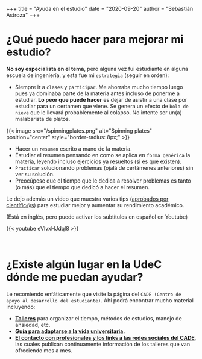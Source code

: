 +++
title = "Ayuda en el estudio"
date = "2020-09-20"
author = "Sebastián Astroza"
+++

# ¿Qué puedo hacer para mejorar mi estudio?

**No soy especialista en el tema**, pero alguna vez fui estudiante en alguna escuela de ingeniería, y esta fue mi `estrategia` (seguir en orden):

- Siempre ir a `clases` y `participar`. Me ahorraba mucho tiempo luego pues ya dominaba parte de la materia antes incluso de ponerme a estudiar. **Lo peor que puede hacer** es dejar de asistir a una clase por estudiar para un certamen que viene. Se genera un efecto de `bola de nieve` que le llevará probablemente al colapso. No intente ser un(a) malabarista de platos.

{{< image src="/spinningplates.png" alt="Spinning plates" position="center" style="border-radius: 8px;" >}}

- Hacer un `resumen` escrito a mano de la materia.
- Estudiar el resumen pensando en como se aplica en `forma genérica` la materia, leyendo incluso ejercicios ya resueltos (si es que existen).
- `Practicar` solucionando problemas (ojalá de certámenes anteriores) sin ver su solución.
- Preocúpese que el tiempo que le dedica a resolver problemas es tanto (o más) que el tiempo que dedicó a hacer el resumen.

Le dejo además un video que muestra varios tips ([aprobados por científic@s](/science.gif)) para estudiar mejor y aumentar su rendimiento académico.

(Está en inglés, pero puede activar los subtítulos en español en Youtube)

{{< youtube eVlvxHJdql8 >}}

&nbsp;    

# ¿Existe algún lugar en la UdeC dónde me puedan ayudar?

Le recomiendo enfáticamente que visite la página del `CADE (Centro de apoyo al desarrollo del estudiante)`. Ahí podrá encontrar mucho material incluyendo:

- **[Talleres](http://cade.udec.cl/apoyo-psicoeducativo/talleres/)** para organizar el tiempo, métodos de estudios, manejo de ansiedad, etc.
- **[Guía para adaptarse a la vida universitaria](http://cade.udec.cl/apoyo-psicoeducativo/adaptacion-a-la-vida-universitaria/).**
- **[El contacto con profesionales y los links a las redes sociales del CADE](http://cade.udec.cl/contacto/)**, las cuales publican continuamente información de los talleres que van ofreciendo mes a mes.